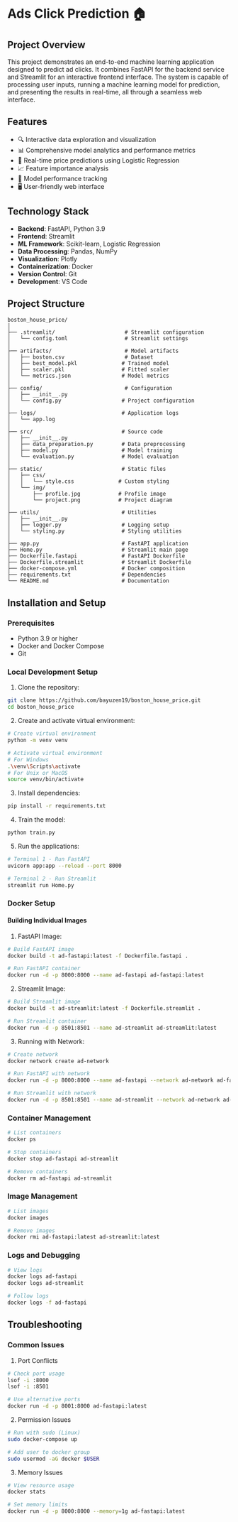 # Ads Click Prediction 🏠

## Project Overview

This project demonstrates an end-to-end machine learning application designed to predict ad clicks. It combines FastAPI for the backend service and Streamlit for an interactive frontend interface. The system is capable of processing user inputs, running a machine learning model for prediction, and presenting the results in real-time, all through a seamless web interface.


## Features
- 🔍 Interactive data exploration and visualization
- 📊 Comprehensive model analytics and performance metrics
- 🤖 Real-time price predictions using Logistic Regression
- 📈 Feature importance analysis
- 🎯 Model performance tracking
- 🖥️ User-friendly web interface

## Technology Stack
- **Backend**: FastAPI, Python 3.9
- **Frontend**: Streamlit
- **ML Framework**: Scikit-learn, Logistic Regression
- **Data Processing**: Pandas, NumPy
- **Visualization**: Plotly
- **Containerization**: Docker
- **Version Control**: Git
- **Development**: VS Code

## Project Structure
```plaintext
boston_house_price/
│
├── .streamlit/                      # Streamlit configuration
│   └── config.toml                  # Streamlit settings
│
├── artifacts/                       # Model artifacts
│   ├── boston.csv                   # Dataset
│   ├── best_model.pkl              # Trained model
│   ├── scaler.pkl                  # Fitted scaler
│   └── metrics.json                # Model metrics
│
├── config/                          # Configuration
│   ├── __init__.py
│   └── config.py                   # Project configuration
│
├── logs/                           # Application logs
│   └── app.log
│
├── src/                            # Source code
│   ├── __init__.py
│   ├── data_preparation.py         # Data preprocessing
│   ├── model.py                    # Model training
│   └── evaluation.py               # Model evaluation
│
├── static/                         # Static files
│   ├── css/
│   │   └── style.css              # Custom styling
│   └── img/
│       ├── profile.jpg            # Profile image
│       └── project.png            # Project diagram
│
├── utils/                          # Utilities
│   ├── __init__.py
│   ├── logger.py                   # Logging setup
│   └── styling.py                  # Styling utilities
│
├── app.py                          # FastAPI application
├── Home.py                         # Streamlit main page
├── Dockerfile.fastapi              # FastAPI Dockerfile
├── Dockerfile.streamlit            # Streamlit Dockerfile
├── docker-compose.yml              # Docker composition
├── requirements.txt                # Dependencies
└── README.md                       # Documentation
```

## Installation and Setup

### Prerequisites
- Python 3.9 or higher
- Docker and Docker Compose
- Git

### Local Development Setup

1. Clone the repository:
```bash
git clone https://github.com/bayuzen19/boston_house_price.git
cd boston_house_price
```

2. Create and activate virtual environment:
```bash
# Create virtual environment
python -m venv venv

# Activate virtual environment
# For Windows
.\venv\Scripts\activate
# For Unix or MacOS
source venv/bin/activate
```

3. Install dependencies:
```bash
pip install -r requirements.txt
```

4. Train the model:
```bash
python train.py
```

5. Run the applications:
```bash
# Terminal 1 - Run FastAPI
uvicorn app:app --reload --port 8000

# Terminal 2 - Run Streamlit
streamlit run Home.py
```

### Docker Setup

#### Building Individual Images

1. FastAPI Image:
```bash
# Build FastAPI image
docker build -t ad-fastapi:latest -f Dockerfile.fastapi .

# Run FastAPI container
docker run -d -p 8000:8000 --name ad-fastapi ad-fastapi:latest
```

2. Streamlit Image:
```bash
# Build Streamlit image
docker build -t ad-streamlit:latest -f Dockerfile.streamlit .

# Run Streamlit container
docker run -d -p 8501:8501 --name ad-streamlit ad-streamlit:latest
```

3. Running with Network:
```bash
# Create network
docker network create ad-network

# Run FastAPI with network
docker run -d -p 8000:8000 --name ad-fastapi --network ad-network ad-fastapi:latest

# Run Streamlit with network
docker run -d -p 8501:8501 --name ad-streamlit --network ad-network ad-streamlit:latest
```

### Container Management
```bash
# List containers
docker ps

# Stop containers
docker stop ad-fastapi ad-streamlit

# Remove containers
docker rm ad-fastapi ad-streamlit
```

### Image Management
```bash
# List images
docker images

# Remove images
docker rmi ad-fastapi:latest ad-streamlit:latest
```

### Logs and Debugging
```bash
# View logs
docker logs ad-fastapi
docker logs ad-streamlit

# Follow logs
docker logs -f ad-fastapi
```

## Troubleshooting

### Common Issues

1. Port Conflicts
```bash
# Check port usage
lsof -i :8000
lsof -i :8501

# Use alternative ports
docker run -d -p 8001:8000 ad-fastapi:latest
```

2. Permission Issues
```bash
# Run with sudo (Linux)
sudo docker-compose up

# Add user to docker group
sudo usermod -aG docker $USER
```

3. Memory Issues
```bash
# View resource usage
docker stats

# Set memory limits
docker run -d -p 8000:8000 --memory=1g ad-fastapi:latest
```
